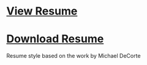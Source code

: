 # [View Resume](https://warricksothr.github.io/resume)
# [Download Resume](https://warricksothr.github.io/resume/resume.pdf)

Resume style based on the work by Michael DeCorte
